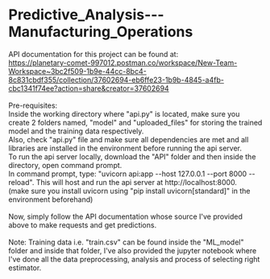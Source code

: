 # Predictive_Analysis---Manufacturing_Operations

API documentation for this project can be found at: <br>
https://planetary-comet-997012.postman.co/workspace/New-Team-Workspace~3bc2f509-1b9e-44cc-8bc4-8c831cbdf355/collection/37602694-eb6ffe23-1b9b-4845-a4fb-cbc1341f74ee?action=share&creator=37602694 <br>
 <br>
Pre-requisites: <br>
Inside the working directory where "api.py" is located, make sure you create 2 folders named, "model" and "uploaded_files" for storing the trained model and the training data respectively. <br>
Also, check "api.py" file and make sure all dependencies are met and all libraries are installed in the environment before running the api server.
 <br>
To run the api server locally, download the "API" folder and then inside the directory, open command prompt. </br>
In command prompt, type: "uvicorn api:app --host 127.0.0.1 --port 8000 --reload". This will host and run the api server at http://localhost:8000.  <br>
(make sure you install uvicorn using "pip install uvicorn[standard]" in the environment beforehand) <br>
 <br>
Now, simply follow the API documentation whose source I've provided above to make requests and get predictions.
 <br> <br>
Note: Training data i.e. "train.csv" can be found inside the "ML_model" folder and inside that folder, I've also provided the jupyter notebook where I've done all the data preprocessing, analysis and process of selecting right estimator.

